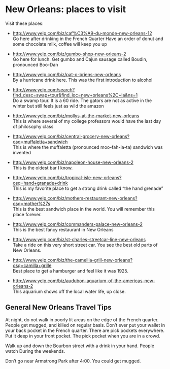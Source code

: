 New Orleans: places to visit
============================

Visit these places:

* http://www.yelp.com/biz/caf%C3%A9-du-monde-new-orleans-12
<br> Go here after drinking in the French Quarter
Have an order of donut and some chocolate milk, coffee will keep you up

* http://www.yelp.com/biz/gumbo-shop-new-orleans-2
<br> Go here for lunch. Get gumbo and Cajun sausage called Boudin, pronounced Boo-Dan

* http://www.yelp.com/biz/pat-o-briens-new-orleans
<br> By a hurricane drink here. This was the first introduction to alcohol

* http://www.yelp.com/search?find_desc=swap+tour&find_loc=new+orleans%2C+la&ns=1
<br> Do a swamp tour. It is a 60 ride. The gators are not as active in the winter but still feels just as wild the amazon

* http://www.yelp.com/biz/mollys-at-the-market-new-orleans
<br> This is where several of my college professors would have the last day of philosophy class

* http://www.yelp.com/biz/central-grocery-new-orleans?osq=muffaletta+sandwich
<br> This is where the muffaletta (pronounced moo-fah-la-ta) sandwich was invented

* http://www.yelp.com/biz/napoleon-house-new-orleans-2
<br> This is the oldest bar I know.

* http://www.yelp.com/biz/tropical-isle-new-orleans?osq=hand+granade+drink
<br> This is my favorite place to get a strong drink called “the hand grenade”

* http://www.yelp.com/biz/mothers-restaurant-new-orleans?osq=mother%27s
<br> This is the best sandwich place in the world. You will remember this place forever.

* http://www.yelp.com/biz/commanders-palace-new-orleans-2
<br> This is the best fancy restaurant in New Orleans

* http://www.yelp.com/biz/st-charles-streetcar-line-new-orleans
<br> Take a ride on this very short street car. You see the best old parts of New Orleans.

* http://www.yelp.com/biz/the-camellia-grill-new-orleans?osq=camilla+grille
<br> Best place to get a hamburger and feel like it was 1925.

* http://www.yelp.com/biz/audubon-aquarium-of-the-americas-new-orleans-2
<br> This aquarium shows off the local water life, up close.

General New Orleans Travel Tips
-------------------------------

At night, do not walk in poorly lit areas on the edge of the French quarter.
People get mugged, and killed on regular basis. Don’t ever put your wallet
in your back pocket in the French quarter. There are pick pockets everywhere.
Put it deep in your front pocket. The pick pocket when you are in a crowd.

Walk up and down the Bourbon street with a drink in your hand. People watch
During the weekends.

Don’t go near Armstrong Park after 4:00. You could get mugged.
